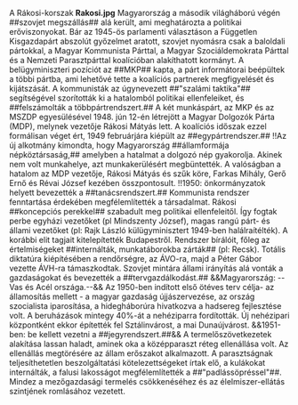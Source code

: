 A Rákosi-korszak
**Rakosi.jpg**
Magyarország a második világháború végén ##szovjet megszállás## alá került, ami meghatározta a politikai erőviszonyokat. Bár az 1945-ös parlamenti választáson a Független Kisgazdapárt abszolút győzelmet aratott, szovjet nyomásra csak a baloldali pártokkal, a Magyar Kommunista Párttal, a Magyar Szociáldemokrata Párttal és a Nemzeti Parasztpárttal koalícióban alakíthatott kormányt. A belügyminiszteri pozíciót az ##MKP## kapta, a párt informátorai beépültek a többi pártba, ami lehetővé tette a koalíciós partnerek megfigyelését és kijátszását. A kommunisták az úgynevezett ##"szalámi taktika"## segítségével szorították ki a hatalomból politikai ellenfeleiket, és ##felszámolták a többpártrendszert.## 
A két munkáspárt, az MKP és az MSZDP egyesülésével 1948. jún 12-én létrejött a Magyar Dolgozók Párta (MDP), melynek vezetője Rákosi Mátyás lett.
A koalíciós időszak ezzel formálisan véget ért, 1949 februárjára kiépült az ##egypártrendszer.##
!!Az új alkotmány kimondta, hogy Magyarország ##államformája népköztársaság,## amelyben a hatalmat a dolgozó nép gyakorolja.
Akinek nem volt munkahelye, azt munkakerülésért megbüntették.
A valóságban a hatalom az MDP vezetője, Rákosi Mátyás és szűk köre, Farkas Mihály, Gerő Ernő és Révai József kezében összpontosult. 
!!1950: önkormányzatok helyett bevezették a ##tanácsrendszert.##
Kommunista rendszer fenntartása érdekében megfélemlítették a társadalmat. Rákosi ##koncepciós perekkel## szabadult meg politikai ellenfeleitől. 
Így fogtak perbe egyházi vezetőket (pl Mindszenty József), magas rangú párt- és állami vezetőket (pl: Rajk László külügyminisztert 1949-ben halálraítélték).
A korábbi elit tagjait kitelepítették Budapestről. Rendszer bírálóit, főleg az értelmiségeket ##internálták, munkatáborokba zárták## (pl: Recsk).
Totális diktatúra kiépítésében a rendőrségre, az ÁVO-ra, majd a Péter Gábor vezette ÁVH-ra támaszkodtak.
Szovjet mintára állami irányítás alá vonták a gazdaságokat és bevezették a ##tervgazdálkodást.##
&&Magyarország: --Vas és Acél országa.--&&
Az 1950-ben indított első ötéves terv célja- az államosítás mellett - a magyar gazdaság újjászervezése, az ország szocialista iparosítása, a hidegháborúra hivatkozva a hadsereg fejlesztése volt. A beruházások mintegy 40%-át a nehéziparra fordították. 
Új nehézipari központként ekkor építették fel Sztálinvárost, a mai Dunaújvárost.
&&1951-ben: be kellett vezetni a ##jegyrendszert.##&&
A termelőszövetkezetek alakítása lassan haladt, aminek oka a középparaszt réteg ellenállása volt. Az ellenállás megtörésére az állam erőszakot alkalmazott.
A parasztságnak teljesíthetetlen beszolgáltatási kötelezettségeket írtak elő, a kulákokat internálták, a falusi lakosságot megfélemlítették a ##"padlássöpréssel"##. Mindez a mezőgazdasági termelés csökkenéséhez és az élelmiszer-ellátás szintjének romlásához vezetett.